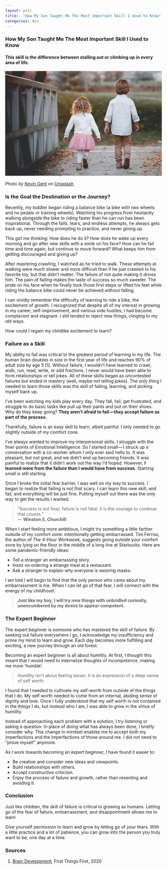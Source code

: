 ```yaml
---
layout: post
title:  "How My Son Taught Me The Most Important Skill I Used to Know"
categories: dev
---
```


### How My Son Taught Me The Most Important Skill I Used to Know

#### This skill is the difference between stalling out or climbing up in every area of life.

![](/assets/not%20my%20son.jpg)

Photo by [Kevin Gent](https://unsplash.com/@kevinbgent?utm_source=medium&utm_medium=referral) on [Unsplash](https://unsplash.com?utm_source=medium&utm_medium=referral)

### Is the Goal the Destination or the Journey?

Recently, my toddler began riding a balance bike (a bike with two wheels and no pedals or training wheels). Watching his progress from hesitantly walking alongside the bike to riding faster than he can run has been inspirational. Through the falls, tears, and endless attempts, he always gets back up, never needing prompting to practice, and never giving up.

This got me thinking: How does he do it? How does he wake up every morning and go after new skills with a smile on his face? How can he fail time and time again, but continue to move forward? What keeps him from getting discouraged and giving up?

After mastering crawling, I watched as he tried to walk. These attempts at walking were much slower and more difficult than if he just crawled to his favorite toy, but that didn’t matter. The failure of not quite making it drives him. The pain of failing makes the taste of success so much sweeter. The pride on his face when he finally took those first steps or lifted his feet while riding the balance bike could never be achieved without falling.

I can vividly remember the difficulty of learning to ride a bike, the excitement of growth. I recognized that despite all of my interest in growing in my career, self-improvement, and various side hustles, I had become complacent and stagnant. I still tended to reject new things, clinging to my old ways.

How could I regain my childlike excitement to learn?

### Failure as a Skill

My ability to fail was critical to the greatest period of learning in my life. The human brain doubles in size in the first year of life and reaches 90% of adult size by age 5 [1]. Without failure, I wouldn’t have learned to crawl, walk, run, read, write, or add fractions. I never would have been able to form relationships or tell jokes. All of these skills began as uncontested failures but ended in mastery (well, maybe not telling jokes). The only thing I needed to learn those skills was the skill of failing, learning, and picking myself back up.

I’ve been watching my kids play every day. They fall, fail, get frustrated, and struggle to do basic tasks like pull up their pants and put on their shoes. Why do they keep going? **They aren’t afraid to fail — they accept failure as part of the process.**

Thankfully, failure is an easy skill to learn, albeit painful. I only needed to go slightly outside of my comfort zone.

I’ve always wanted to improve my interpersonal skills. I struggle with the finer points of Emotional Intelligence. So I started small — I struck up a conversation with a co-worker whom I only ever said hello to. It was pleasant, but not great, and we didn’t end up becoming friends. It was painful to realize that it didn’t work out the way I’d hoped. However, **I learned more from the failure than I would have from success.** Starting small is still starting.

Once I broke the initial fear barrier, I was well on my way to success. I began to realize that failing is not that scary. I can learn this new skill, and fail, and everything will be just fine. Putting myself out there was the only way to get the results I wanted.

> “Success is not final, failure is not fatal: it is the courage to continue that counts.”  
> ― **Winston S. Churchill**

When I start feeling more ambitious, I might try something a little farther outside of my comfort zone: intentionally getting embarrassed. Tim Ferriss, the author of _The 4-Hour Workweek,_ suggests going outside your comfort zone by lying on the floor in the middle of a long line at Starbucks. Here are some pandemic-friendly ideas:

-   Tell a stranger an embarrassing story.
-   Insist on ordering a strange meal at a restaurant.
-   Ask a stranger to explain why everyone is wearing masks.

I am told I will begin to find that the only person who cares about my embarrassment is me. When I can let go of that fear, I will connect with the energy of my childhood.

> **Just like my boy, I will try new things with unbridled curiosity, unencumbered by my desire to appear competent.**

### The Expert Beginner

The expert beginner is someone who has mastered the skill of failure. By seeking out failure everywhere I go, I acknowledge my insufficiency and prime my mind to learn and grow. Each day becomes more fulfilling and exciting, a new journey through an old forest.

Becoming an expert beginner is all about humility. At first, I thought this meant that I would need to internalize thoughts of incompetence, making me more ‘humble’.

> Humility isn’t about feeling lesser, it is an expression of a deep sense of self worth.

I found that I needed to cultivate my self-worth from outside of the things that I do. My self worth needed to come from an internal, abiding sense of dignity and love. Once I fully understood that my self worth is not contained in the things I do, but instead who I am, I was able to grow in the virtue of humility.

Instead of approaching each problem with a solution, I try listening or asking a question. In place of doing what has always been done, I briefly consider why. This change in mindset enables me to accept both my imperfections and the imperfections of those around me. I did not need to “prove myself” anymore.

As I work towards becoming an expert beginner, I have found it easier to:

-   Be creative and consider new ideas and viewpoints.
-   Build relationships with others.
-   Accept constructive criticism.
-   Enjoy the process of failure and growth, rather than resenting and avoiding it.

### Conclusion

Just like children, the skill of failure is critical to growing as humans. Letting go of the fear of failure, embarrassment, and disappointment allows me to learn

Give yourself permission to learn and grow by letting go of your fears. With a little practice and a lot of patience, you can grow into the person you truly want to be, one day at a time.

### Sources

1.  [Brain Development](https://www.firstthingsfirst.org/early-childhood-matters/brain-development/), First Things First, 2020